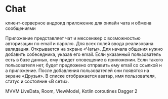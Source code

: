 # Chat
клиент-серверное андроид приложение для онлайн чата и обмена сообщениями

Приложение представляет чат и мессенжер с возможностью авторизации по email и паролю. Для всех полей ввода реализована валидация. 
Открывается на экране «Чаты». Для начала общения нужно добавить собеседника, указав его email. Если указанный пользователь есть в базе данных, ему придет оповещение в приложении. Если такого пользователя нет, будет предложено отправить ему email со ссылкой н
 а приложение.
После добавления пользователей они появятся на экране «Друзья». В списке отображается аватар, имя пользователя, статус и состояние «В сети».
 
 MVVM
 LiveData, Room, ViewModel, Kotlin coroutines
 Dagger 2
